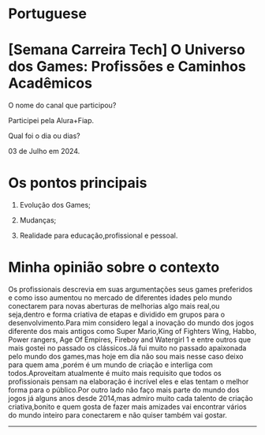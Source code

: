 

# Portuguese 

# [Semana Carreira Tech] O Universo dos Games: Profissões e Caminhos Acadêmicos


O nome do canal que participou?

Participei pela Alura+Fiap.

Qual foi o dia ou dias?

03 de Julho em 2024.

# Os pontos principais 

1. Evolução dos Games;

2.  Mudanças;

3. Realidade para educação,profissional e pessoal.

# Minha opinião sobre o contexto

<p>Os profissionais descrevia em suas argumentações seus games preferidos e como isso aumentou no  mercado de diferentes idades pelo mundo  conectarem para novas aberturas  de melhorias algo mais real,ou seja,dentro e forma criativa de etapas  e dividido em grupos para o desenvolvimento.Para mim  considero legal a inovação do mundo dos jogos diferente dos mais antigos como Super Mario,King of Fighters Wing, Habbo, Power rangers, Age Of Empires, Fireboy and Watergirl 1 e entre outros que mais gostei no passado os clássicos.Já fui muito no passado  apaixonada pelo mundo dos games,mas hoje em dia não sou mais nesse caso deixo para  quem ama ,porém é um mundo de criação  e interliga com todos.Aproveitam atualmente é muito mais requisito que todos os profissionais pensam na elaboração é incrível eles e elas tentam o melhor forma para o público.Por outro lado não faço mais parte do mundo dos jogos já alguns anos desde 2014,mas admiro muito cada talento de criação criativa,bonito e quem gosta de fazer mais amizades vai encontrar vários do mundo inteiro para conectarem e não quiser também vai gostar.</p>

--------------------------------------------------------------------------------------------------------------------------------


